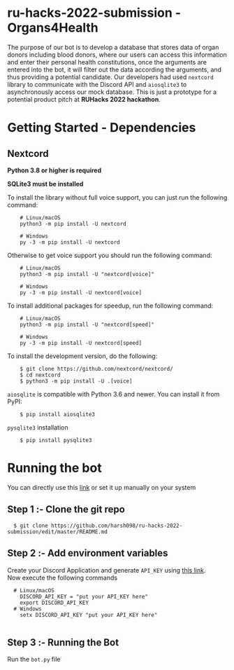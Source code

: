 # ru-hacks-2022-submission - Organs4Health

The purpose of our bot is to develop a database that stores data of organ donors including blood donors, where our users can access this information and enter their personal health constitutions, once the arguments are entered into the bot, it will filter out the data according the arguments, and thus providing a potential candidate. Our developers had used `nextcord` library to communicate with the Discord API and `aiosqlite3` to asynchronously access our mock database. This is just a prototype for a potential product pitch at **RUHacks 2022 hackathon**.  



  
  

# Getting Started - Dependencies

## Nextcord

**Python 3.8 or higher is required**  

**SQLite3 must be installed**

To install the library without full voice support, you can just run the following command:

```
    # Linux/macOS
    python3 -m pip install -U nextcord

    # Windows
    py -3 -m pip install -U nextcord
```  

Otherwise to get voice support you should run the following command:

```
    # Linux/macOS
    python3 -m pip install -U "nextcord[voice]"

    # Windows
    py -3 -m pip install -U nextcord[voice]
```  

To install additional packages for speedup, run the following command:

```
    # Linux/macOS
    python3 -m pip install -U "nextcord[speed]"

    # Windows
    py -3 -m pip install -U nextcord[speed]
```  

To install the development version, do the following:

```
    $ git clone https://github.com/nextcord/nextcord/
    $ cd nextcord
    $ python3 -m pip install -U .[voice]
```  

`aiosqlite` is compatible with Python 3.6 and newer.
You can install it from PyPI:

```
    $ pip install aiosqlite3
```  

   `pysqlite3` installation  
```
    $ pip install pysqlite3
```  

 # Running the bot
 You can directly use this [link](https://discord.com/api/oauth2/authorize?client_id=972315797638770689&permissions=51264&scope=bot) or set it up manually on your system
 
   
 
## Step 1 :- Clone the git repo  
```
  $ git clone https://github.com/harsh098/ru-hacks-2022-submission/edit/master/README.md
```
## Step 2 :- Add environment variables
Create your Discord Application and generate `API_KEY` using [this link](https://discord.com/developers/applications).  
Now execute the following commands  

```
  # Linux/macOS
    DISCORD_API_KEY = "put your API_KEY here"
    export DISCORD_API_KEY
  # Windows
    setx DISCORD_API_KEY "put your API_KEY here"
    
```  
## Step 3 :- Running the Bot
Run the `bot.py` file
